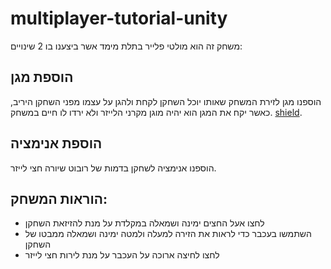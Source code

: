 # multiplayer-tutorial-unity

משחק זה הוא מולטי פלייר בתלת מימד אשר ביצענו בו 2 שינויים:

## הוספת מגן
הוספנו מגן לזירת המשחק שאותו יוכל השחקן לקחת ולהגן על עצמו מפני השחקן היריב,
 כאשר יקח את המגן הוא יהיה מוגן מקרני הלייזר ולא ירדו לו חיים במשחק.
[shield](https://github.com/S-DevelopeGame/FirstMultiPlayerGame/blob/master/Assets/scripts/Player/PlayerManager.cs).

## הוספת אנימציה
הוספנו אנימציה לשחקן בדמות של רובוט שיורה חצי לייזר.

## הוראות המשחק:
* לחצו אעל החצים ימינה ושמאלה במקלדת על מנת להזיזאת השחקן
* השתמשו בעכבר כדי לראות את הזירה למעלה ולמטה ימינה ושמאלה ממבטו של השחקן
* לחצו לחיצה ארוכה על העכבר על מנת לירות חצי לייזר
